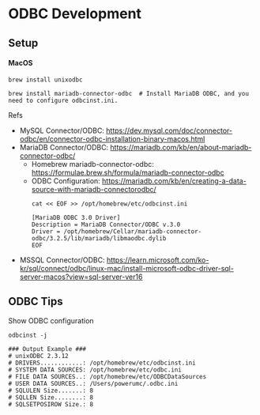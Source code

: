 # ODBC Development

## Setup

#### MacOS

```shell
brew install unixodbc

brew install mariadb-connector-odbc  # Install MariaDB ODBC, and you need to configure odbcinst.ini.
```

Refs

- MySQL Connector/ODBC: <https://dev.mysql.com/doc/connector-odbc/en/connector-odbc-installation-binary-macos.html>
- MariaDB Connector/ODBC: <https://mariadb.com/kb/en/about-mariadb-connector-odbc/>
  - Homebrew mariadb-connector-odbc: <https://formulae.brew.sh/formula/mariadb-connector-odbc>
  - ODBC Configuration: <https://mariadb.com/kb/en/creating-a-data-source-with-mariadb-connectorodbc/>
    ```shell
    cat << EOF >> /opt/homebrew/etc/odbcinst.ini

    [MariaDB ODBC 3.0 Driver]
    Description = MariaDB Connector/ODBC v.3.0
    Driver = /opt/homebrew/Cellar/mariadb-connector-odbc/3.2.5/lib/mariadb/libmaodbc.dylib
    EOF
    ```
- MSSQL
  Connector/ODBC: <https://learn.microsoft.com/ko-kr/sql/connect/odbc/linux-mac/install-microsoft-odbc-driver-sql-server-macos?view=sql-server-ver16>

## ODBC Tips

Show ODBC configuration

```shell
odbcinst -j

### Output Example ###
# unixODBC 2.3.12
# DRIVERS............: /opt/homebrew/etc/odbcinst.ini
# SYSTEM DATA SOURCES: /opt/homebrew/etc/odbc.ini
# FILE DATA SOURCES..: /opt/homebrew/etc/ODBCDataSources
# USER DATA SOURCES..: /Users/powerumc/.odbc.ini
# SQLULEN Size.......: 8
# SQLLEN Size........: 8
# SQLSETPOSIROW Size.: 8
```
